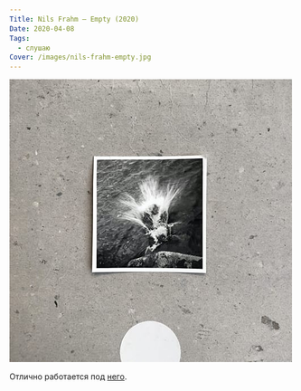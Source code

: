 ```yaml
---
Title: Nils Frahm — Empty (2020)
Date: 2020-04-08
Tags:
  - слушаю
Cover: /images/nils-frahm-empty.jpg
---
```


![Nils Frahm — Empty (2020)](images/nils-frahm-empty.jpg)

Отлично работается под [него](https://www.discogs.com/Nils-Frahm-Empty/release/15008614).